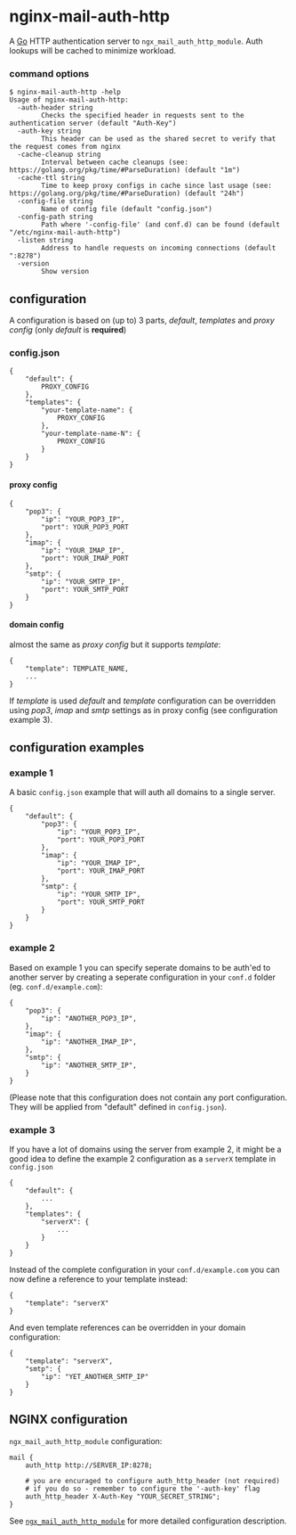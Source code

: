 # nginx-mail-auth-http
A [Go](https://golang.org/) HTTP authentication server to `ngx_mail_auth_http_module`. Auth lookups will be cached to minimize workload.

### command options

```
$ nginx-mail-auth-http -help
Usage of nginx-mail-auth-http:
  -auth-header string
    	Checks the specified header in requests sent to the authentication server (default "Auth-Key")
  -auth-key string
    	This header can be used as the shared secret to verify that the request comes from nginx
  -cache-cleanup string
    	Interval between cache cleanups (see: https://golang.org/pkg/time/#ParseDuration) (default "1m")
  -cache-ttl string
    	Time to keep proxy configs in cache since last usage (see: https://golang.org/pkg/time/#ParseDuration) (default "24h")
  -config-file string
    	Name of config file (default "config.json")
  -config-path string
    	Path where '-config-file' (and conf.d) can be found (default "/etc/nginx-mail-auth-http")
  -listen string
    	Address to handle requests on incoming connections (default ":8278")
  -version
        Show version
```

## configuration
A configuration is based on (up to) 3 parts, *default*, *templates* and *proxy config* (only *default* is **required**)


### config.json

```
{
    "default": {
        PROXY_CONFIG
    },
    "templates": {
        "your-template-name": {
            PROXY_CONFIG
        },
        "your-template-name-N": {
            PROXY_CONFIG
        }
    }
}
```

#### proxy config

```
{
    "pop3": {
        "ip": "YOUR_POP3_IP",
        "port": YOUR_POP3_PORT
    },
    "imap": {
        "ip": "YOUR_IMAP_IP",
        "port": YOUR_IMAP_PORT
    },
    "smtp": {
        "ip": "YOUR_SMTP_IP",
        "port": YOUR_SMTP_PORT
    }
}
```

#### domain config
almost the same as *proxy config* but it supports *template*:

```
{
    "template": TEMPLATE_NAME,
    ...
}
```

If *template* is used *default* and *template* configuration can be overridden using *pop3*, *imap* and *smtp* settings as in proxy config (see configuration example 3).

## configuration examples

### example 1
A basic `config.json` example that will auth all domains to a single server.

```
{
    "default": {
        "pop3": {
            "ip": "YOUR_POP3_IP",
            "port": YOUR_POP3_PORT
        },
        "imap": {
            "ip": "YOUR_IMAP_IP",
            "port": YOUR_IMAP_PORT
        },
        "smtp": {
            "ip": "YOUR_SMTP_IP",
            "port": YOUR_SMTP_PORT
        }
    }
}
```

### example 2
Based on example 1 you can specify seperate domains to be auth'ed to another server by creating a seperate configuration in your `conf.d` folder (eg. `conf.d/example.com`):

```
{
    "pop3": {
        "ip": "ANOTHER_POP3_IP",
    },
    "imap": {
        "ip": "ANOTHER_IMAP_IP",
    },
    "smtp": {
        "ip": "ANOTHER_SMTP_IP",
    }
}
```

(Please note that this configuration does not contain any port configuration. They will be applied from "default" defined in `config.json`).

### example 3
If you have a lot of domains using the server from example 2, it might be a good idea to define the example 2 configuration as a `serverX` template in `config.json`

```
{
    "default": {
        ...
    },
    "templates": {
        "serverX": {
            ...
        }
    }
}
```

Instead of the complete configuration in your `conf.d/example.com` you can now define a reference to your template instead:

```
{
    "template": "serverX"
}
```

And even template references can be overridden in your domain configuration:

```
{
    "template": "serverX",
    "smtp": {
        "ip": "YET_ANOTHER_SMTP_IP"
    }
}
```

## NGINX configuration

`ngx_mail_auth_http_module` configuration:

```
mail {
    auth_http http://SERVER_IP:8278;

    # you are encuraged to configure auth_http_header (not required)
    # if you do so - remember to configure the '-auth-key' flag
    auth_http_header X-Auth-Key "YOUR_SECRET_STRING";
}
```

See [`ngx_mail_auth_http_module`](http://nginx.org/en/docs/mail/ngx_mail_auth_http_module.html) for more detailed configuration description.
